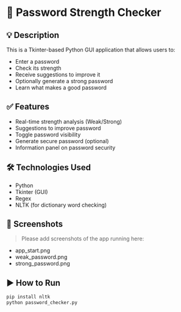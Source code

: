 # 🔐 Password Strength Checker

## 💡 Description
This is a Tkinter-based Python GUI application that allows users to:
- Enter a password
- Check its strength
- Receive suggestions to improve it
- Optionally generate a strong password
- Learn what makes a good password

## ✅ Features
- Real-time strength analysis (Weak/Strong)
- Suggestions to improve password
- Toggle password visibility
- Generate secure password (optional)
- Information panel on password security

## 🛠 Technologies Used
- Python
- Tkinter (GUI)
- Regex
- NLTK (for dictionary word checking)

## 📸 Screenshots
> Please add screenshots of the app running here:
- app_start.png
- weak_password.png
- strong_password.png

## ▶️ How to Run
```bash
pip install nltk
python password_checker.py
